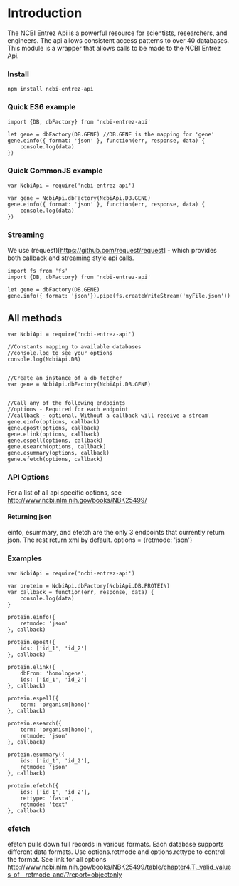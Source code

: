 
# Introduction

The NCBI Entrez Api is a powerful resource for scientists, researchers, and engineers. The api allows consistent access patterns to over 40 databases. This module is a wrapper that allows calls to be made to the NCBI Entrez Api.


### Install
```
npm install ncbi-entrez-api
```

### Quick ES6 example
```
import {DB, dbFactory} from 'ncbi-entrez-api'

let gene = dbFactory(DB.GENE) //DB.GENE is the mapping for 'gene'
gene.einfo({ format: 'json' }, function(err, response, data) {
	console.log(data)
})
```

### Quick CommonJS example
```
var NcbiApi = require('ncbi-entrez-api')

var gene = NcbiApi.dbFactory(NcbiApi.DB.GENE)
gene.einfo({ format: 'json' }, function(err, response, data) {
	console.log(data)
})
```

### Streaming

We use (request)[https://github.com/request/request] - which provides both callback and streaming style api calls.
```
import fs from 'fs'
import {DB, dbFactory} from 'ncbi-entrez-api'

let gene = dbFactory(DB.GENE)
gene.info({ format: 'json'}).pipe(fs.createWriteStream('myFile.json'))
```

## All methods
```
var NcbiApi = require('ncbi-entrez-api')

//Constants mapping to available databases
//console.log to see your options
console.log(NcbiApi.DB)


//Create an instance of a db fetcher
var gene = NcbiApi.dbFactory(NcbiApi.DB.GENE)


//Call any of the following endpoints
//options - Required for each endpoint
//callback - optional. Without a callback will receive a stream
gene.einfo(options, callback)
gene.epost(options, callback)
gene.elink(options, callback)
gene.espell(options, callback)
gene.esearch(options, callback)
gene.esummary(options, callback)
gene.efetch(options, callback)
```

### API Options

For a list of all api specific options, see
http://www.ncbi.nlm.nih.gov/books/NBK25499/

#### Returning json
einfo, esummary, and efetch are the only 3 endpoints that currently return json. The rest return xml by default. 
options = {retmode: 'json'}

### Examples
```
var NcbiApi = require('ncbi-entrez-api')

var protein = NcbiApi.dbFactory(NcbiApi.DB.PROTEIN)
var callback = function(err, response, data) {
	console.log(data)
}

protein.einfo({
	retmode: 'json'
}, callback)

protein.epost({
	ids: ['id_1', 'id_2']
}, callback)

protein.elink({
	dbFrom: 'homologene',
	ids: ['id_1', 'id_2']
}, callback)

protein.espell({
	term: 'organism[homo]'
}, callback)

protein.esearch({
	term: 'organism[homo]',
	retmode: 'json'
}, callback)

protein.esummary({
	ids: ['id_1', 'id_2'],
	retmode: 'json'
}, callback)

protein.efetch({
	ids: ['id_1', 'id_2'],
	rettype: 'fasta',
	retmode: 'text'
}, callback)
```

### efetch
efetch pulls down full records in various formats. Each database supports different data formats.
Use options.retmode and options.rettype to control the format. See link for all options
http://www.ncbi.nlm.nih.gov/books/NBK25499/table/chapter4.T._valid_values_of__retmode_and/?report=objectonly

